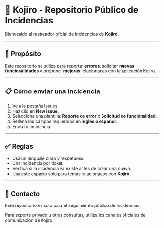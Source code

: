 # 🐛 Kojiro - Repositorio Público de Incidencias

Bienvenido al rastreador oficial de incidencias de **Kojiro**.

---

## 📌 Propósito

Este repositorio se utiliza para reportar **errores**, solicitar **nuevas funcionalidades** o proponer **mejoras** relacionadas con la aplicación Kojiro.

---

## 📋 Cómo enviar una incidencia

1. Ve a la pestaña [Issues](https://github.com/Kanin-020/Kojiro-Issues/issues).
2. Haz clic en **New issue**.
3. Selecciona una plantilla: **Reporte de error** o **Solicitud de funcionalidad**.
4. Rellena los campos requeridos en **inglés o español**.
5. Envía tu incidencia.

---

## ✅ Reglas

- Usa un lenguaje claro y respetuoso.
- Una incidencia por ticket.
- Verifica si la incidencia ya existe antes de crear una nueva.
- Usa este espacio solo para temas relacionados con **Kojiro**.

---

## 📧 Contacto

Este repositorio es solo para el seguimiento público de incidencias.

Para soporte privado u otras consultas, utiliza los canales oficiales de comunicación de Kojiro.
